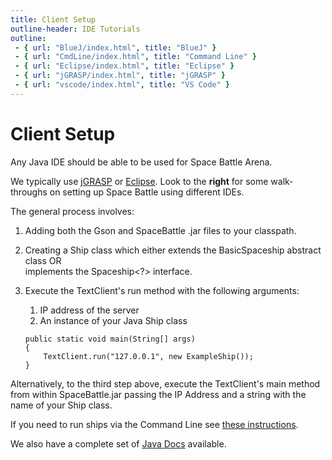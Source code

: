 ```yaml
---
title: Client Setup
outline-header: IDE Tutorials
outline:
 - { url: "BlueJ/index.html", title: "BlueJ" }
 - { url: "CmdLine/index.html", title: "Command Line" }
 - { url: "Eclipse/index.html", title: "Eclipse" }
 - { url: "jGRASP/index.html", title: "jGRASP" }
 - { url: "vscode/index.html", title: "VS Code" }
---
```


Client Setup
========
Any Java IDE should be able to be used for Space Battle Arena.

We typically use [jGRASP](http://www.jgrasp.org/) or [Eclipse](https://eclipse.org/).  Look to the **right** for some walk-throughs on setting up Space Battle using different IDEs.

The general process involves:

1. Adding both the Gson and SpaceBattle .jar files to your classpath.
2. Creating a Ship class which either extends the BasicSpaceship abstract class OR  
implements the Spaceship<?> interface.
3. Execute the TextClient's run method with the following arguments:
    1. IP address of the server
    2. An instance of your Java Ship class

    ```
    public static void main(String[] args)
    {
        TextClient.run("127.0.0.1", new ExampleShip());
    }
    ```

Alternatively, to the third step above, execute the TextClient's main method from within SpaceBattle.jar passing the IP Address and a string with the name of your Ship class.

If you need to run ships via the Command Line see [these instructions](CmdLine/index.html).

We also have a complete set of <a href="java_doc/" target="_blank">Java Docs</a> available.
